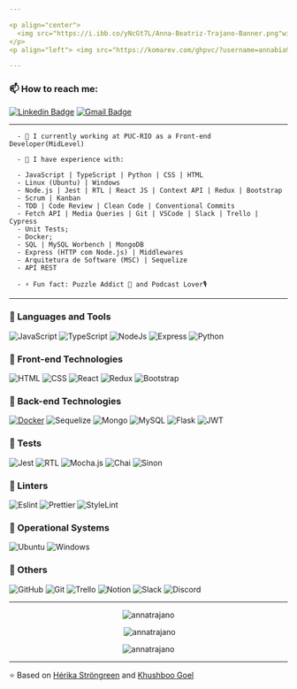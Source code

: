 ```yaml
---

<p align="center">
  <img src="https://i.ibb.co/yNcGt7L/Anna-Beatriz-Trajano-Banner.png"width="100%" title="Intro Card" alt="Intro Card">
</p>
<p align="left"> <img src="https://komarev.com/ghpvc/?username=annabia95&label=Profile%20views&color=0e75b6&style=flat" alt="annabia95" /> </p>

---
```


### 📫 How to reach me:
[![Linkedin Badge](https://img.shields.io/badge/-AnnaBeatrizTrajano-blue?style=flat-square&logo=Linkedin&logoColor=white&link=https://www.linkedin.com/in/anna-beatriz-trajano-de-sá/)](https://www.linkedin.com/in/anna-beatriz-trajano-de-sa/) [![Gmail Badge](https://img.shields.io/badge/-annagarcia@id.uff.br-c14438?style=flat-square&logo=Gmail&logoColor=white&link=mailto:hello@pranjaljain.tech)](mailto:annagarcia@id.uff.br)

---

      - 🔭 I currently working at PUC-RIO as a Front-end Developer(MidLevel) 
      
      - 🌱 I have experience with:
      
      - JavaScript | TypeScript | Python | CSS | HTML
      - Linux (Ubuntu) | Windows
      - Node.js | Jest | RTL | React JS | Context API | Redux | Bootstrap
      - Scrum | Kanban
      - TDD | Code Review | Clean Code | Conventional Commits
      - Fetch API | Media Queries | Git | VSCode | Slack | Trello | Cypress
      - Unit Tests;
      - Docker;
      - SQL | MySQL Worbench | MongoDB
      - Express (HTTP com Node.js) | Middlewares
      - Arquitetura de Software (MSC) | Sequelize
      - API REST
      
      - ⚡ Fun fact: Puzzle Addict 🧩 and Podcast Lover🎙


---

### 🌟 Languages and Tools
![JavaScript](https://img.shields.io/badge/JavaScript-F7DF1E?style=for-the-badge&logo=javascript&logoColor=black)
![TypeScript](https://img.shields.io/badge/TypeScript-007ACC?style=for-the-badge&logo=typescript&logoColor=white)
![NodeJs](https://img.shields.io/badge/Node.js-43853D?style=for-the-badge&logo=node.js&logoColor=white)
![Express](https://img.shields.io/badge/Express.js-404D59?style=for-the-badge)
![Python](https://img.shields.io/badge/Python-3776AB?style=for-the-badge&logo=python&logoColor=white)

### 🌟 Front-end Technologies
![HTML](https://img.shields.io/badge/HTML5-E34F26?style=for-the-badge&logo=html5&logoColor=white)
![CSS](https://img.shields.io/badge/CSS3-1572B6?style=for-the-badge&logo=css3&logoColor=white)
![React](https://img.shields.io/badge/React-20232A?style=for-the-badge&logo=react&logoColor=61DAFB)
![Redux](https://img.shields.io/badge/Redux-593D88?style=for-the-badge&logo=redux&logoColor=white)
![Bootstrap](https://img.shields.io/badge/Bootstrap-563D7C?style=for-the-badge&logo=bootstrap&logoColor=white)

### 🌟 Back-end Technologies
[![Docker](https://img.shields.io/badge/-Docker-black?style=flat&logo=docker&link=https://github.com/hritik5102)](https://github.com/hritik5102)
![Sequelize](https://img.shields.io/badge/sequelize-323330?style=for-the-badge&logo=sequelize&logoColor=blue)
![Mongo](https://img.shields.io/badge/MongoDB-4EA94B?style=for-the-badge&logo=mongodb&logoColor=white)
![MySQL](https://img.shields.io/badge/MySQL-005C84?style=for-the-badge&logo=mysql&logoColor=white)
![Flask](https://img.shields.io/badge/Flask-000000?style=for-the-badge&logo=flask&logoColor=white)
![JWT](https://img.shields.io/badge/json%20web%20tokens-323330?style=for-the-badge&logo=json-web-tokens&logoColor=pink)

### 🌟 Tests
![Jest](https://img.shields.io/badge/Jest-323330?style=for-the-badge&logo=Jest&logoColor=white)
![RTL](https://img.shields.io/badge/testing%20library-323330?style=for-the-badge&logo=testing-library&logoColor=red)
![Mocha.js](https://img.shields.io/badge/mocha.js-323330?style=for-the-badge&logo=mocha&logoColor=Brown)
![Chai](https://img.shields.io/badge/chai.js-323330?style=for-the-badge&logo=chai&logoColor=red)
![Sinon](https://img.shields.io/badge/sinon.js-323330?style=for-the-badge&logo=sinon)

### 🌟 Linters
![Eslint](https://img.shields.io/badge/eslint-3A33D1?style=for-the-badge&logo=eslint&logoColor=white)
![Prettier](https://img.shields.io/badge/prettier-1A2C34?style=for-the-badge&logo=prettier&logoColor=F7BA3E)
![StyleLint](https://img.shields.io/badge/stylelint-000?style=for-the-badge&logo=stylelint&logoColor=white)

### 🌟 Operational Systems
![Ubuntu](https://img.shields.io/badge/Ubuntu-E95420?style=for-the-badge&logo=ubuntu&logoColor=white)
![Windows](https://img.shields.io/badge/Windows-0078D6?style=for-the-badge&logo=windows&logoColor=white)

### 🌟 Others
![GitHub](https://img.shields.io/badge/GitHub-100000?style=for-the-badge&logo=github&logoColor=white)
![Git](https://img.shields.io/badge/GIT-E44C30?style=for-the-badge&logo=git&logoColor=white)
![Trello](https://img.shields.io/badge/Trello-0052CC?style=for-the-badge&logo=trello&logoColor=white)
![Notion](https://img.shields.io/badge/Notion-000000?style=for-the-badge&logo=notion&logoColor=white)
![Slack](https://img.shields.io/badge/Slack-4A154B?style=for-the-badge&logo=slack&logoColor=white)
![Discord](https://img.shields.io/badge/Discord-7289DA?style=for-the-badge&logo=discord&logoColor=white)

---

<p align="center" >
      <img src="https://github-readme-stats.vercel.app/api/top-langs/?username=annatrajano&layout=compact&theme=tokyonight" alt="annatrajano" />
</p>

<p align="center" >&nbsp;<img src="https://github-readme-stats.vercel.app/api?username=annatrajano&show_icons=true&locale=en&theme=tokyonight" alt="annatrajano" /></p>

<p align="center" ><img src="https://github-readme-streak-stats.herokuapp.com/?user=annatrajano&theme=tokyonight" alt="annatrajano" /></p>

---

⭐️ Based on [Hérika Ströngreen](https://github.com/Strongreen) and [Khushboo Goel](https://github.com/KhushbooGoel01)
